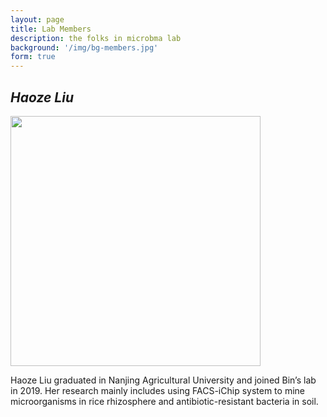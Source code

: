 ```yaml
---
layout: page
title: Lab Members
description: the folks in microbma lab
background: '/img/bg-members.jpg'
form: true
---
```


## *Haoze Liu*

<img src="members/lhz.jpg" height="400" width="400" align="center">

Haoze Liu graduated in Nanjing Agricultural University and joined Bin’s lab in 2019. Her research mainly includes using FACS-iChip system to mine microorganisms in rice rhizosphere and antibiotic-resistant bacteria in soil.
